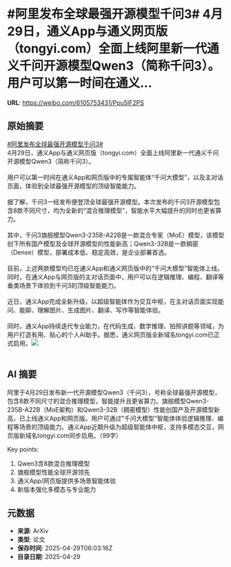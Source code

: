 # #阿里发布全球最强开源模型千问3# 4月29日，通义App与通义网页版（tongyi.com）全面上线阿里新一代通义千问开源模型Qwen3（简称千问3）。用户可以第一时间在通义...

**URL**: https://weibo.com/6105753431/Ppu5lF2PS

## 原始摘要

<a href="https://m.weibo.cn/search?containerid=231522type%3D1%26t%3D10%26q%3D%23%E9%98%BF%E9%87%8C%E5%8F%91%E5%B8%83%E5%85%A8%E7%90%83%E6%9C%80%E5%BC%BA%E5%BC%80%E6%BA%90%E6%A8%A1%E5%9E%8B%E5%8D%83%E9%97%AE3%23&amp;extparam=%23%E9%98%BF%E9%87%8C%E5%8F%91%E5%B8%83%E5%85%A8%E7%90%83%E6%9C%80%E5%BC%BA%E5%BC%80%E6%BA%90%E6%A8%A1%E5%9E%8B%E5%8D%83%E9%97%AE3%23" data-hide=""><span class="surl-text">#阿里发布全球最强开源模型千问3#</span></a> <br>4月29日，通义App与通义网页版（tongyi.com）全面上线阿里新一代通义千问开源模型Qwen3（简称千问3）。<br><br>用户可以第一时间在通义App和网页版中的专属智能体“千问大模型”，以及主对话页面，体验到全球最强开源模型的顶级智能能力。<br><br>据了解，千问3一经发布便登顶全球最强开源模型。本次发布的千问3开源模型包含8款不同尺寸，均为全新的“混合推理模型”，智能水平大幅提升的同时也更省算力。<br><br>其中，千问3旗舰模型Qwen3-235B-A22B是一款混合专家（MoE）模型，该模型创下所有国产模型及全球开源模型的性能新高；Qwen3-32B是一款稠密（Dense）模型，部署成本低、稳定高效，是企业部署首选。<br><br>目前，上述两款模型均已在通义App和通义网页版中的“千问大模型”智能体上线。同时，在通义App与网页版的主对话页面中，用户可以在逻辑推理、编程、翻译等垂类场景下体验到千问3的顶级智能能力。<br><br>近日，通义App完成全新升级，以超级智能体作为交互中枢，在主对话页面实现能问、能聊、理解图片、生成图片、翻译、写作等智能体验。<br><br>同时，通义App持续迭代专业能力，在代码生成、数学推理、拍照讲题等领域，为用户打造有用、贴心的个人AI助手。据悉，通义网页版全新域名tongyi.com已正式启用。<img style="" src="https://tvax2.sinaimg.cn/large/006Fd7o3gy1i0xjqehs4aj30ev0umaes.jpg" referrerpolicy="no-referrer"><br><br>

## AI 摘要

阿里于4月29日发布新一代开源模型Qwen3（千问3），号称全球最强开源模型，包含8款不同尺寸的混合推理模型，智能提升且更省算力。旗舰模型Qwen3-235B-A22B（MoE架构）和Qwen3-32B（稠密模型）性能创国产及开源模型新高，已上线通义App和网页版。用户可通过"千问大模型"智能体体验逻辑推理、编程等场景的顶级能力。通义App近期升级为超级智能体中枢，支持多模态交互，网页版新域名tongyi.com同步启用。（99字）  

Key points:  
1. Qwen3含8款混合推理模型  
2. 旗舰模型性能全球开源领先  
3. 通义App/网页版提供多场景智能体验  
4. 新版本强化多模态与专业能力

## 元数据

- **来源**: ArXiv
- **类型**: 论文
- **保存时间**: 2025-04-29T06:03:16Z
- **目录日期**: 2025-04-29
